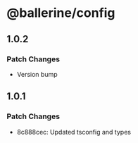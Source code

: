 # @ballerine/config

## 1.0.2

### Patch Changes

- Version bump

## 1.0.1

### Patch Changes

- 8c888cec: Updated tsconfig and types
